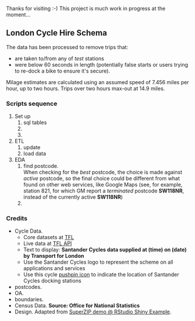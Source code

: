 Thanks for visiting :-) This project is much work in progress at the moment... 

## London Cycle Hire Schema

The data has been processed to remove trips that:
 - are taken to/from any of *test* stations 
 - were below 60 seconds in length (potentially false starts or users trying to re-dock a bike to ensure it's secure).

Milage estimates are calculated using an assumed speed of 7.456 miles per hour, up to two hours. Trips over two hours max-out at 14.9 miles.

### Scripts sequence
1. Set up 
    1. sql tables
    1. 
    1. 
1. ETL
    1. update
    1. load data
1. EDA
    1. find postcode.  
       When checking for the *best* postcode, the choice is made against *active* postcode, so the final choice could be different from what found on other web services, like Google Maps (see, for example, station 821, for which GM report a *terminated* postcode **SW118NR**, instead of the currently active **SW118NR**) 
    1. 

### Credits

 - Cycle Data.
   - Core datasets at [TFL](http://cycling.data.tfl.gov.uk/)
   - Live data at [TFL API](https://api.tfl.gov.uk/bikepoint)
   - Text to display: **Santander Cycles data supplied at (time) on (date) by Transport for London**
   - Use the Santander Cycles logo to represent the scheme on all applications and services
   - Use this cycle [pushpin icon](http://tfl.gov.uk/cdn/static/cms/images/promos/cycle-hire-pushpin-icon.gif) to indicate the location of Santander Cycles docking stations
 - postcodes.
 - OA.
 - boundaries.
 - Census Data. **Source: Office for National Statistics**
 - Design. Adapted from [SuperZIP demo @ RStudio Shiny Example](http://github.com/rstudio/shiny-examples/blob/master/063-superzip-example/).



